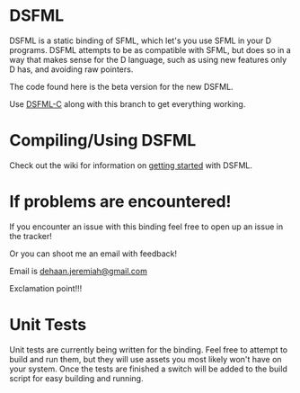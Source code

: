 DSFML
=====
DSFML is a static binding of SFML, which let's you use SFML in your D programs. DSFML attempts to be as compatible with SFML, but does so in a way that makes sense for the D language, such as using new features only D has, and avoiding raw pointers.

The code found here is the beta version for the new DSFML.


Use [DSFML-C](https://github.com/Jebbs/DSFML-C) along with this branch to get everything working.


Compiling/Using DSFML
===
Check out the wiki for information on [getting started](https://github.com/Jebbs/DSFML/wiki#getting-started) with DSFML.


If problems are encountered!
===
If you encounter an issue with this binding feel free to open up an issue in the tracker!

Or you can shoot me an email with feedback!

Email is <dehaan.jeremiah@gmail.com>

Exclamation point!!!


Unit Tests
===
Unit tests are currently being written for the binding. Feel free to attempt to build and run them, but they will use assets you most likely won't have on your system. Once the tests are finished a switch will be added to the build script for easy building and running.
